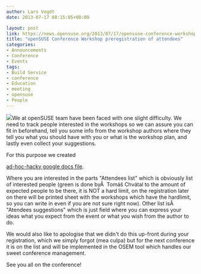 ```yaml
---
author: Lars Vogdt
date: 2013-07-17 08:15:05+00:00

layout: post
link: https://news.opensuse.org/2013/07/17/opensuse-conference-workshop-preregistration-of-attendees/
title: "openSUSE Conference Workshop preregistration of attendees"
categories:
- Announcements
- Conference
- Events
tags:
- Build Service
- conference
- Education
- meeting
- opensuse
- People
---
```

[![](https://en.opensuse.org/images/thumb/9/9c/Networking_dister.png/400px-Networking_dister.png)](http://tinyurl.com/qgqrc8t)We at openSUSE team have been faced with one slight difficulty. We need to track people interested in the workshops so we can assure you can fit in beforehand, tell you some info from the workshop authors where they tell you what you should have with you or what is the workshop plan, and lastly even collect your suggestions.

For this purpose we created

[ad-hoc-hacky google docs file](http://tinyurl.com/qgqrc8t).

Where you are interested in the parts "Attendees list" which is obviously list of interested people (green is done byÂ  Tomáš Chvátal to the amount of expected people to be there, it is NOT a hard limit, on the registration later on there will be printed sheet with the workshops which have the hardlimit, so you can write in even if you are not sure right now). Other list isÂ  "Atendees suggestions" which is just field where you can express your ideas what you expect from the event or what you wish from the author to do.

We would also like to apologise that we didn't do this up-front during your registration, which we simply forgot (mea culpa) but for the next conference it is on the list and will be implemented in the OSEM tool which handles our sweet conference management.

See you all on the conference!		
